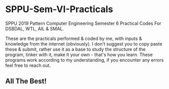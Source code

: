 # SPPU-Sem-VI-Practicals
SPPU 2019 Pattern Computer Engineering Semester 6 Practical Codes For DSBDAL, WTL, AIL & SMAL.
 
 These are the practicals performed & coded by me, with inputs & knowledge from the internet (obviously). I don't suggest you to copy paste these & submit, rather use it as a base to study the structure of the program, tinker with it, make it your own - that's how you learn. These programs work according to my understanding, if you encounter any errors feel free to reach out.
 
 ## All The Best!
